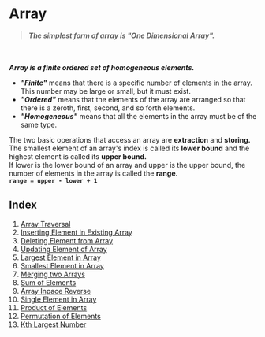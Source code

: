 # Array
> ***The simplest form of array is "One Dimensional Array".***

<br><br>
***Array is a finite ordered set of homogeneous elements.***
* ***"Finite"*** means that there is a specific number of elements in the array. This number may be large or small, but it must exist.
* ***"Ordered"*** means that the elements of the array are arranged so that there is a zeroth, first, second, and so forth elements.
* ***"Homogeneous"*** means that all the elements in the array must be of the same type.

The two basic operations that access an array are **extraction** and **storing.** <br>
The smallest element of an array's index is called its **lower bound** and the highest element is called its **upper bound.** <br>
If lower is the lower bound of an array and upper is the upper bound, the number of elements in the array is called the **range.** <br>
**`range = upper - lower + 1`**

## Index
1. [Array Traversal](/Array/Array%20Traversal)
2. [Inserting Element in Existing Array](/Array/Inserting%20Element%20in%20Existing%20Array)
3. [Deleting Element from Array](/Array/Deleting%20Element%20from%20Array)
4. [Updating Element of Array](/Array/Updating%20Element%20of%20Array)
5. [Largest Element in Array](/Array/Largest%20Element%20in%20Array)
6. [Smallest Element in Array](/Array/Smallest%20Element%20In%20Array)
7. [Merging two Arrays](/Array/Merging%20Array)
8. [Sum of Elements](/Array/Sum%20of%20Elements)
9. [Array Inpace Reverse](/Array/Array%20Inplace%20Reverse/)
10. [Single Element in Array](/Array/Single%20Element%20in%20Array/)
11. [Product of Elements](/Array/Product%20of%20Elements/)
12. [Permutation of Elements](/Array/Permutation%20of%20Elements/)
13. [Kth Largest Number]()
